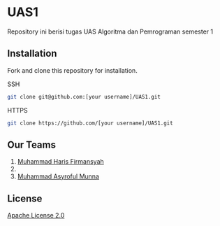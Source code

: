 # UAS1
Repository ini berisi tugas UAS Algoritma dan Pemrograman semester 1

## Installation

Fork and clone this repository for installation.

SSH
```bash
git clone git@github.com:[your username]/UAS1.git
```

HTTPS
```bash
git clone https://github.com/[your username]/UAS1.git
```

## Our Teams
1. [Muhammad Haris Firmansyah](https://github.com/harisfi/)
2. 
3. [Muhammad Asyroful Munna](https://github.com/asyroful/)

## License
[Apache License 2.0](https://github.com/harisfi/UAS1/blob/master/LICENSE)
